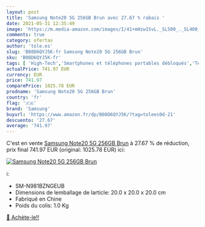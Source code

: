 ```yaml
---
layout: post
title: 'Samsung Note20 5G 256GB Brun avec 27.67 % rabais '
date: 2021-05-31 12:35:49
image: 'https://m.media-amazon.com/images/I/41+mHzw1SvL._SL500_._SL400_.jpg'
comments: true
category: ofertas
author: 'tole.es'
slug: 'B08D6QYJ5K-fr Samsung Note20 5G 256GB Brun'
sku: 'B08D6QYJ5K-fr'
tags: [ 'High-Tech','Smartphones et téléphones portables débloqués','Téléphones portables et accessoires','samsung', ]
actualPrice: 741.97 EUR
currency: EUR
price: 741.97
comparePrice: 1025.78 EUR
prodname: 'Samsung Note20 5G 256GB Brun'
country: 'fr'
flag: '🇫🇷'
brand: 'Samsung'
buyurl: 'https://www.amazon.fr/dp/B08D6QYJ5K/?tag=tolees0d-21'
descuento: '27.67'
average: '741.97'
---
```


C'est en vente [Samsung Note20 5G 256GB Brun](https://www.amazon.fr/dp/B08D6QYJ5K/?tag=tolees0d-21)  à  27.67 % de réduction, prix final  741.97 EUR (original: 1025.78 EUR) ici:

[![Samsung Note20 5G 256GB Brun](https://m.media-amazon.com/images/I/41+mHzw1SvL._SL500_._SL400_.jpg)](https://www.amazon.fr/dp/B08D6QYJ5K/?tag=tolees0d-21)

ℹ️:

- SM-N981BZNGEUB
- Dimensions de lemballage de larticle: 20.0 x 20.0 x 20.0 cm
- Fabriqué en Chine
- Poids du colis: 1.0 Kg

[🛒 Achète-le!!](https://www.amazon.fr/dp/B08D6QYJ5K/?tag=tolees0d-21)

